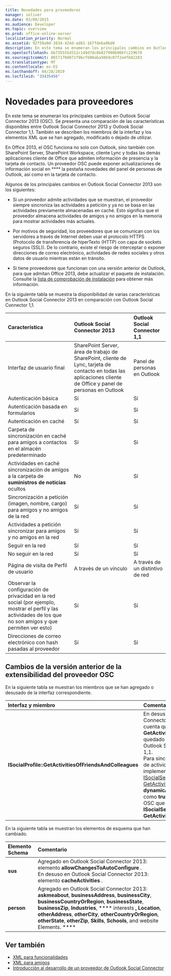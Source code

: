 ```yaml
---
title: Novedades para proveedores
manager: soliver
ms.date: 03/09/2015
ms.audience: Developer
ms.topic: overview
ms.prod: office-online-server
localization_priority: Normal
ms.assetid: 92f59a0d-3834-424d-ad81-167fdeba9bd0
description: En este tema se enumeran los principales cambios en Outlook Social Connector 2013 (OSC). Se presenta una comparación de las características disponibles entre Outlook Social Connector 2013 y Outlook Social Connector 1,1.
ms.openlocfilehash: 6b735555d312c149d7dc8b827990b96bfc229678
ms.sourcegitcommit: 8657170d071f9bcf680aba50b9c07f2a4fb82283
ms.translationtype: MT
ms.contentlocale: es-ES
ms.lasthandoff: 04/28/2019
ms.locfileid: "33435456"
---
```

# <a name="whats-new-for-providers"></a>Novedades para proveedores

En este tema se enumeran los principales cambios en Outlook Social Connector 2013 (OSC). Se presenta una comparación de las características disponibles entre Outlook Social Connector 2013 y Outlook Social Connector 1,1. También se describen los miembros de la interfaz y los elementos XML que se han agregado, modificado o dejado de utilizar. 
  
En Office 2013, el OSC funciona no solo con Outlook, sino también con SharePoint Server, SharePoint Workspace, cliente Lync y todas las demás aplicaciones cliente de Office que admiten información de presencia y la tarjeta de contacto. Un proveedor OSC puede exponer actualizaciones de información social en **** la pestaña novedades del panel de personas de Outlook, así como en la tarjeta de contacto. 
  
Algunos de los principales cambios en Outlook Social Connector 2013 son los siguientes: 
  
- Si un proveedor admite actividades que se muestran, el proveedor siempre sincroniza las actividades a petición y ya no se basa en las actividades previamente almacenadas en caché. Esto significa que el proveedor almacena actividades de amigos y no amigos en la memoria para mostrar actividades más actuales.
    
- Por motivos de seguridad, los proveedores que se comunican con los servidores a través de Internet deben usar el protocolo HTTPS (Protocolo de transferencia de hiperTexto (HTTP) con capa de sockets seguros (SSL)). De lo contrario, existe el riesgo de interceptar o exponer direcciones de correo electrónico, actividades de redes sociales y otros datos de usuario mientras están en tránsito.
    
- Si tiene proveedores que funcionan con una versión anterior de Outlook, para que admitan Office 2013, debe actualizar el paquete de instalación. Consulte la [lista de comprobación de instalación](installation-checklist.md) para obtener más información. 
    
En la siguiente tabla se muestra la disponibilidad de varias características en Outlook Social Connector 2013 en comparación con Outlook Social Connector 1,1.
  
|**Característica**|**Outlook Social Connector 2013**|**Outlook Social Connector 1,1**|
|:-----|:-----|:-----|
|Interfaz de usuario final  <br/> |SharePoint Server, área de trabajo de SharePoint, cliente de Lync, tarjeta de contacto en todas las aplicaciones cliente de Office y panel de personas en Outlook  <br/> |Panel de personas en Outlook  <br/> |
|Autenticación básica  <br/> |Sí  <br/> |Sí  <br/> |
|Autenticación basada en formularios  <br/> |Sí  <br/> |Sí  <br/> |
|Autenticación en caché  <br/> |Sí  <br/> |Sí  <br/> |
|Carpeta de sincronización en caché para amigos a contactos en el almacén predeterminado  <br/> |Sí  <br/> |Sí  <br/> |
|Actividades en caché sincronización de amigos a la carpeta de **suministros de noticias** ocultos  <br/> |No  <br/> |Sí  <br/> |
|Sincronización a petición (imagen, nombre, cargo) para amigos y no amigos de la red  <br/> |Sí  <br/> |Sí  <br/> |
|Actividades a petición sincronizar para amigos y no amigos en la red  <br/> |Sí  <br/> |Sí  <br/> |
|Seguir en la red  <br/> |Sí  <br/> |Sí  <br/> |
|No seguir en la red  <br/> |Sí  <br/> |Sí  <br/> |
|Página de visita de Perfil de usuario  <br/> |A través de un vínculo  <br/> |A través de un distintivo de red  <br/> |
|Observar la configuración de privacidad en la red social (por ejemplo, mostrar el perfil y las actividades de los que no son amigos y que permiten ver esto)  <br/> |Sí  <br/> |Sí  <br/> |
|Direcciones de correo electrónico con hash pasadas al proveedor  <br/> |Sí  <br/> |Sí  <br/> |

<a name="OlSocialConnector_Changes"> </a>

## <a name="changes-from-the-previous-version-of-osc-provider-extensibility"></a>Cambios de la versión anterior de la extensibilidad del proveedor OSC

En la siguiente tabla se muestran los miembros que se han agregado o desusado de la interfaz correspondiente.
  
|**Interfaz y miembro**|**Comentario**|
|:-----|:-----|
|**ISocialProfile::GetActivitiesOfFriendsAndColleagues** <br/> |En desuso en Outlook Social Connector 2013. Tenga en cuenta que **ISocialSession:: GetActivities** también ha quedado en desuso desde Outlook Social Connector 1,1.  <br/> Para sincronizar las fuentes de actividades, debe implementar el método [ISocialSession2:: GetActivitiesEx](isocialsession2-getactivitiesex.md) . Establezca **dynamicActivitiesLookupEx** como **true**, lo que indicará al OSC que llame a **ISocialSession2:: GetActivitiesEx** en su lugar.  <br/> |
   
En la siguiente tabla se muestran los elementos de esquema que han cambiado.
  
|**Elemento Schema**|**Comentario**|
|:-----|:-----|
|**sus** <br/> |Agregado en Outlook Social Connector 2013: elemento **allowChangesToAutoConfigure** .  <br/> En desuso en Outlook Social Connector 2013: elemento **cacheActivities** .  <br/> |
|**person** <br/> |Agregado en Outlook Social Connector 2013: **askmeabout**, **businessAddress**, **businessCity**, **businessCountryOrRegion**, **businessState**, **businessZip**, **Industries**, **** interests **, Location**, **otherAddress**, **otherCity**, **otherCountryOrRegion**, **otherState**, **otherZip**, **Skills**, **Schools**, and website Elements. ****  <br/> |
   
## <a name="see-also"></a>Ver también

- [XML para funcionalidades](xml-for-capabilities.md)
- [XML para amigos](xml-for-friends.md)
- [Introducción al desarrollo de un proveedor de Outlook Social Connector](getting-started-with-developing-an-outlook-social-connector-provider.md)

